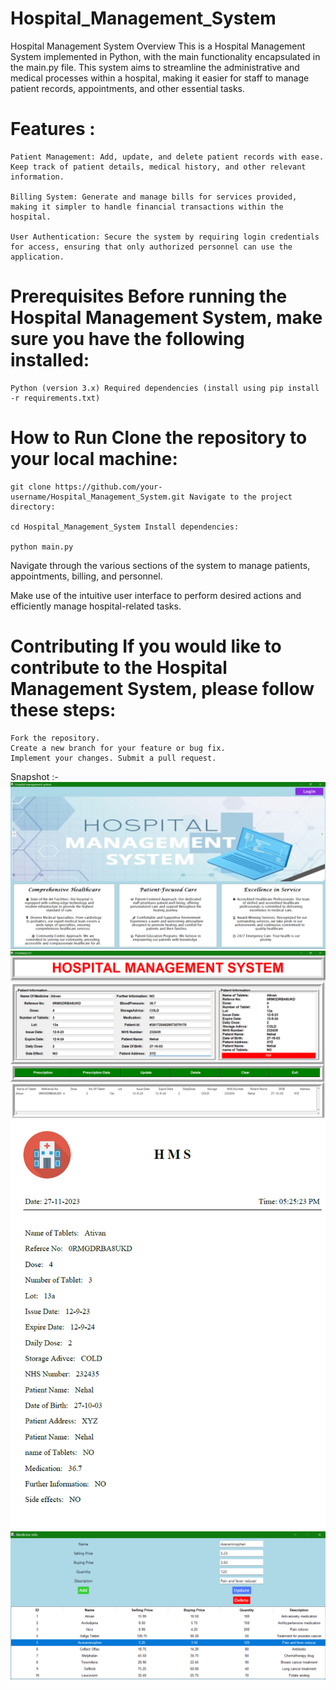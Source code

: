 # Hospital_Management_System
Hospital Management System Overview This is a Hospital Management System implemented in Python, with the main functionality encapsulated in the main.py file. This system aims to streamline the administrative and medical processes within a hospital, making it easier for staff to manage patient records, appointments, and other essential tasks.

# Features : 

    Patient Management: Add, update, and delete patient records with ease. Keep track of patient details, medical history, and other relevant information.
    
    Billing System: Generate and manage bills for services provided, making it simpler to handle financial transactions within the hospital.
    
    User Authentication: Secure the system by requiring login credentials for access, ensuring that only authorized personnel can use the application.

# Prerequisites Before running the Hospital Management System, make sure you have the following installed:

    Python (version 3.x) Required dependencies (install using pip install -r requirements.txt)

# How to Run Clone the repository to your local machine:

    git clone https://github.com/your-username/Hospital_Management_System.git Navigate to the project directory:

    cd Hospital_Management_System Install dependencies:

    python main.py

Navigate through the various sections of the system to manage patients, appointments, billing, and personnel.

Make use of the intuitive user interface to perform desired actions and efficiently manage hospital-related tasks.

# Contributing If you would like to contribute to the Hospital Management System, please follow these steps:

    Fork the repository. 
    Create a new branch for your feature or bug fix. 
    Implement your changes. Submit a pull request.

Snapshot :-
![alt text](image.png)
![alt text](image-1.png)
![alt text](image-2.png)
![alt text](image-3.png)
